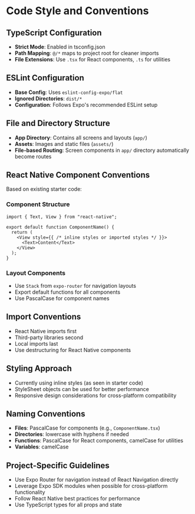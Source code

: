 # Code Style and Conventions

## TypeScript Configuration
- **Strict Mode**: Enabled in tsconfig.json
- **Path Mapping**: `@/*` maps to project root for cleaner imports
- **File Extensions**: Use `.tsx` for React components, `.ts` for utilities

## ESLint Configuration
- **Base Config**: Uses `eslint-config-expo/flat` 
- **Ignored Directories**: `dist/*`
- **Configuration**: Follows Expo's recommended ESLint setup

## File and Directory Structure
- **App Directory**: Contains all screens and layouts (`app/`)
- **Assets**: Images and static files (`assets/`)
- **File-based Routing**: Screen components in `app/` directory automatically become routes

## React Native Component Conventions
Based on existing starter code:

### Component Structure
```tsx
import { Text, View } from "react-native";

export default function ComponentName() {
  return (
    <View style={{ /* inline styles or imported styles */ }}>
      <Text>Content</Text>
    </View>
  );
}
```

### Layout Components
- Use `Stack` from `expo-router` for navigation layouts
- Export default functions for all components
- Use PascalCase for component names

## Import Conventions
- React Native imports first
- Third-party libraries second  
- Local imports last
- Use destructuring for React Native components

## Styling Approach
- Currently using inline styles (as seen in starter code)
- StyleSheet objects can be used for better performance
- Responsive design considerations for cross-platform compatibility

## Naming Conventions
- **Files**: PascalCase for components (e.g., `ComponentName.tsx`)
- **Directories**: lowercase with hyphens if needed
- **Functions**: PascalCase for React components, camelCase for utilities
- **Variables**: camelCase

## Project-Specific Guidelines
- Use Expo Router for navigation instead of React Navigation directly
- Leverage Expo SDK modules when possible for cross-platform functionality
- Follow React Native best practices for performance
- Use TypeScript types for all props and state